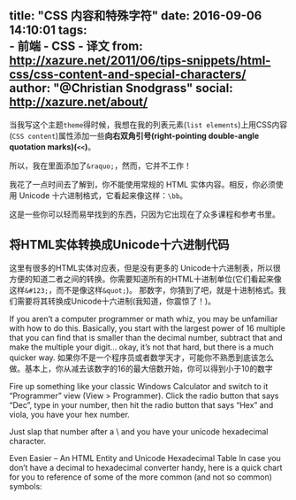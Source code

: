 title: "CSS 内容和特殊字符"
date: 2016-09-06 14:10:01
tags:  
    - 前端
    - CSS
    - 译文
from: http://xazure.net/2011/06/tips-snippets/html-css/css-content-and-special-characters/
author: "@Christian Snodgrass"
social: http://xazure.net/about/
---
当我写这个主题`theme`得时候，我想在我的列表元素(`list elements`)上用CSS内容(`CSS content`)属性添加一些**向右双角引号(right-pointing double-angle quotation marks)(`<<`)**。

所以，我在里面添加了`&raquo;`，然而，它并不工作！

我花了一点时间去了解到，你不能使用常规的 HTML 实体内容。相反，你必须使用 Unicode 十六进制格式，它看起来像这样：`\bb`。

这是一些你可以轻而易举找到的东西，只因为它出现在了众多课程和参考书里。
<!--more-->
## 将HTML实体转换成Unicode十六进制代码
这里有很多的HTML实体对应表，但是没有更多的 Unicode十六进制表，所以很方便的知道二者之间的转换。你需要知道所有的HTML十进制单位(它们看起来像这样`&#123;`，而不是像这样`&quot;`)。
那数字，你猜到了吧，就是十进制格式。我们需要将其转换成Unicode十六进制(我知道，你震惊了！)。

If you aren’t a computer programmer or math whiz, you may be unfamiliar with how to do this. Basically, you start with the largest power of 16 multiple that you can find that is smaller than the decimal number, subtract that and make the multiple your digit… okay, it’s not that hard, but there is a much quicker way.
如果你不是一个程序员或者数学天才，可能你不熟悉到底该怎么做。基本上，你从减去该数字的16的最大倍数开始，你可以得到小于10的数字

Fire up something like your classic Windows Calculator and switch to it “Programmer” view (View > Programmer). Click the radio button that says “Dec”, type in your number, then hit the radio button that says “Hex” and viola, you have your hex number.

Just slap that number after a \ and you have your unicode hexadecimal character.

Even Easier – An HTML Entity and Unicode Hexadecimal Table
In case you don’t have a decimal to hexadecimal converter handy, here is a quick chart for you to reference of some of the more common (and not so common) symbols:
